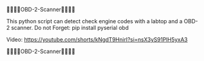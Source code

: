 🐧🐧🐧🐧OBD-2-Scanner🐧🐧🐧🐧

This python script can detect check engine codes with a labtop and a OBD-2 scanner. Do not Forget: pip install pyserial obd

Video: https://youtube.com/shorts/kNgdT9HnirI?si=nsX3yS91PlH5yxA3

🐧🐧🐧🐧OBD-2-Scanner🐧🐧🐧🐧
